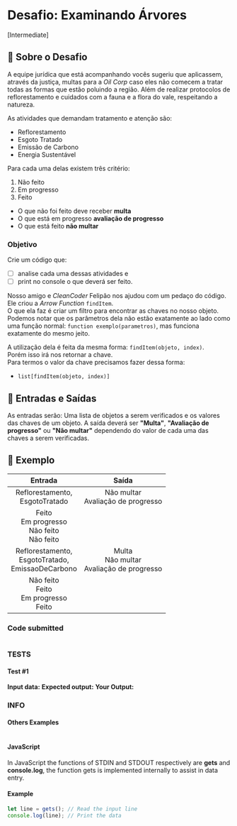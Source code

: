 # Desafio: Examinando Árvores

[Intermediate]

## 🌱 Sobre o Desafio

A equipe jurídica que está acompanhando vocês sugeriu que aplicassem, através
da justiça, multas para a *Oil Corp* caso eles não comecem a tratar todas as
formas que estão poluindo a região. Além de realizar protocolos de
reflorestamento e cuidados com a fauna e a flora do vale, respeitando a
natureza.

As atividades que demandam tratamento e atenção são:

* Reflorestamento
* Esgoto Tratado
* Emissão de Carbono
* Energia Sustentável

Para cada uma delas existem três critério:

1. Não feito
1. Em progresso
1. Feito

* O que não foi feito deve receber **multa**
* O que está em progresso **avaliação de progresso**
* O que está feito **não multar**

### Objetivo

Crie um código que:

* [ ] analise cada uma dessas atividades e
* [ ] print no console o que deverá ser feito.

Nosso amigo e *CleanCoder* Felipão nos ajudou com um pedaço do código.</br>
Ele criou a *Arrow Function* `findItem`.</br>
O que ela faz é criar um filtro para encontrar as chaves no nosso objeto.</br>
Podemos notar que os parâmetros dela não estão exatamente ao lado como uma
função normal: `function exemplo(parametros)`, mas funciona exatamente do
mesmo jeito.

A utilização dela é feita da mesma forma: `findItem(objeto, index)`.</br>
Porém isso irá nos retornar a chave.</br>
Para termos o valor da chave precisamos fazer dessa forma:

* `list[findItem(objeto, index)]`

## 🌅 Entradas e Saídas

As entradas serão: Uma lista de objetos a serem verificados e os valores das chaves de um objeto. A saída deverá ser **"Multa"**, **"Avaliação de progresso"** ou **"Não multar"** dependendo do valor de cada uma das chaves a serem verificadas.

## 🌳 Exemplo

|  Entrada   |   Saída    |
| :--------: | :--------: |
| Reflorestamento,</br>EsgotoTratado | Não multar</br>Avaliação de progresso |
| Feito</br>Em progresso</br>Não feito</br>Não feito |  |
| Reflorestamento,</br>EsgotoTratado,</br>EmissaoDeCarbono | Multa</br>Não multar</br>Avaliação de progresso |
| Não feito</br>Feito</br>Em progresso</br>Feito ||

### Code submitted

```js
```

### TESTS

#### Test #1

**Input data:**
**Expected output:**
**Your Output:**

### INFO

#### Others Examples

```js
```

#### JavaScript

In JavaScript the functions of STDIN and STDOUT respectively are **gets** and **console.log**, the function gets is implemented internally to assist in data entry.

#### Example

```js
let line = gets(); // Read the input line
console.log(line); // Print the data
```
